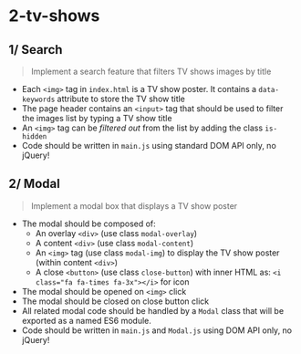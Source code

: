 # 2-tv-shows

## 1/ Search

> Implement a search feature that filters TV shows images by title

- Each `<img>` tag in `index.html` is a TV show poster. It contains a `data-keywords` attribute to store the TV show title
- The page header contains an `<input>` tag that should be used to filter the images list by typing a TV show title
- An `<img>` tag can be *filtered out* from the list by adding the class `is-hidden`
- Code should be written in `main.js` using standard DOM API only, no jQuery!

## 2/ Modal

> Implement a modal box that displays a TV show poster

- The modal should be composed of:
  - An overlay `<div>` (use class `modal-overlay`)
  - A content `<div>` (use class `modal-content`)
  - An `<img>` tag (use class `modal-img`) to display the TV show poster (within content `<div>`)
  - A close `<button>` (use class `close-button`) with inner HTML as: `<i class="fa fa-times fa-3x"></i>` for icon
- The modal should be opened on `<img>` click
- The modal should be closed on close button click
- All related modal code should be handled by a `Modal` class that will be exported as a named ES6 module.
- Code should be written in `main.js` and `Modal.js` using DOM API only, no jQuery!
